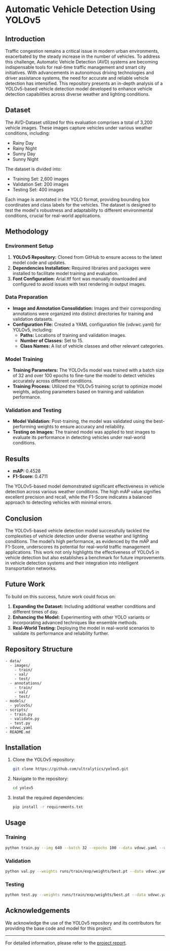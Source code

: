 # Automatic Vehicle Detection Using YOLOv5

## Introduction
Traffic congestion remains a critical issue in modern urban environments, exacerbated by the steady increase in the number of vehicles. To address this challenge, Automatic Vehicle Detection (AVD) systems are becoming indispensable tools for real-time traffic management and smart city initiatives. With advancements in autonomous driving technologies and driver assistance systems, the need for accurate and reliable vehicle detection has intensified. This repository presents an in-depth analysis of a YOLOv5-based vehicle detection model developed to enhance vehicle detection capabilities across diverse weather and lighting conditions.

## Dataset
The AVD-Dataset utilized for this evaluation comprises a total of 3,200 vehicle images. These images capture vehicles under various weather conditions, including:
- Rainy Day
- Rainy Night
- Sunny Day
- Sunny Night

The dataset is divided into:
- Training Set: 2,600 images
- Validation Set: 200 images
- Testing Set: 400 images

Each image is annotated in the YOLO format, providing bounding box coordinates and class labels for the vehicles. The dataset is designed to test the model's robustness and adaptability to different environmental conditions, crucial for real-world applications.

## Methodology

### Environment Setup
1. **YOLOv5 Repository:** Cloned from GitHub to ensure access to the latest model code and updates.
2. **Dependencies Installation:** Required libraries and packages were installed to facilitate model training and evaluation.
3. **Font Configuration:** Arial.ttf font was manually downloaded and configured to avoid issues with text rendering in output images.

### Data Preparation
- **Image and Annotation Consolidation:** Images and their corresponding annotations were organized into distinct directories for training and validation datasets.
- **Configuration File:** Created a YAML configuration file (vdvwc.yaml) for YOLOv5, including:
  - **Paths:** Locations of training and validation images.
  - **Number of Classes:** Set to 15.
  - **Class Names:** A list of vehicle classes and other relevant categories.

### Model Training
- **Training Parameters:** The YOLOv5s model was trained with a batch size of 32 and over 100 epochs to fine-tune the model to detect vehicles accurately across different conditions.
- **Training Process:** Utilized the YOLOv5 training script to optimize model weights, adjusting parameters based on training and validation performance.

### Validation and Testing
- **Model Validation:** Post-training, the model was validated using the best-performing weights to ensure accuracy and reliability.
- **Testing on Images:** The trained model was applied to test images to evaluate its performance in detecting vehicles under real-world conditions.

## Results
- **mAP:** 0.4528
- **F1-Score:** 0.4711

The YOLOv5-based model demonstrated significant effectiveness in vehicle detection across various weather conditions. The high mAP value signifies excellent precision and recall, while the F1-Score indicates a balanced approach to detecting vehicles with minimal errors.

## Conclusion
The YOLOv5-based vehicle detection model successfully tackled the complexities of vehicle detection under diverse weather and lighting conditions. The model’s high performance, as evidenced by the mAP and F1-Score, underscores its potential for real-world traffic management applications. This work not only highlights the effectiveness of YOLOv5 in vehicle detection but also establishes a benchmark for future improvements in vehicle detection systems and their integration into intelligent transportation networks.

## Future Work
To build on this success, future work could focus on:
1. **Expanding the Dataset:** Including additional weather conditions and different times of day.
2. **Enhancing the Model:** Experimenting with other YOLO variants or incorporating advanced techniques like ensemble methods.
3. **Real-World Testing:** Deploying the model in real-world scenarios to validate its performance and reliability further.

## Repository Structure
```
- data/
  - images/
    - train/
    - val/
    - test/
  - annotations/
    - train/
    - val/
    - test/
- models/
  - yolov5s/
- scripts/
  - train.py
  - validate.py
  - test.py
- vdvwc.yaml
- README.md
```

## Installation
1. Clone the YOLOv5 repository:
    ```bash
    git clone https://github.com/ultralytics/yolov5.git
    ```
2. Navigate to the repository:
    ```bash
    cd yolov5
    ```
3. Install the required dependencies:
    ```bash
    pip install -r requirements.txt
    ```

## Usage
### Training
```bash
python train.py --img 640 --batch 32 --epochs 100 --data vdvwc.yaml --weights yolov5s.pt
```

### Validation
```bash
python val.py --weights runs/train/exp/weights/best.pt --data vdvwc.yaml
```

### Testing
```bash
python test.py --weights runs/train/exp/weights/best.pt --data vdvwc.yaml
```

## Acknowledgements
We acknowledge the use of the YOLOv5 repository and its contributors for providing the base code and model for this project.

---

For detailed information, please refer to the [project report](./ICDEC_Report.pdf).
